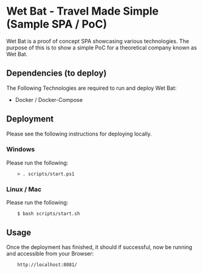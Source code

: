 # Wet Bat - Travel Made Simple (Sample SPA / PoC)
Wet Bat is a proof of concept SPA showcasing various technologies. The purpose of this is to show a simple PoC for a theoretical company known as Wet Bat.

## Dependencies (to deploy)
The Following Technologies are required to run and deploy Wet Bat:
- Docker / Docker-Compose

## Deployment
Please see the following instructions for deploying locally.

### Windows
Please run the following:

        > . scripts/start.ps1

### Linux / Mac
Please run the following:

        $ bash scripts/start.sh

## Usage
Once the deployment has finished, it should if successful, now be running and accessible from your Browser:

        http://localhost:8081/


